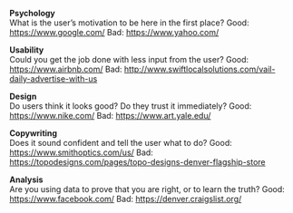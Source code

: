 **Psychology**  
What is the user’s motivation to be here in the first place?
Good: https://www.google.com/
Bad: https://www.yahoo.com/

**Usability**  
Could you get the job done with less input from the user?
Good: https://www.airbnb.com/
Bad: http://www.swiftlocalsolutions.com/vail-daily-advertise-with-us

**Design**  
Do users think it looks good? Do they trust it immediately?
Good: https://www.nike.com/
Bad: https://www.art.yale.edu/

**Copywriting**  
Does it sound confident and tell the user what to do?
Good: https://www.smithoptics.com/us/
Bad: https://topodesigns.com/pages/topo-designs-denver-flagship-store

**Analysis**  
Are you using data to prove that you are right, or to learn the truth?
Good: https://www.facebook.com/
Bad: https://denver.craigslist.org/
